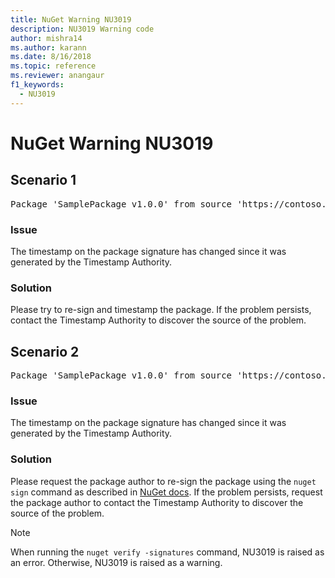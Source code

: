```yaml
---
title: NuGet Warning NU3019
description: NU3019 Warning code
author: mishra14
ms.author: karann
ms.date: 8/16/2018
ms.topic: reference
ms.reviewer: anangaur
f1_keywords: 
  - NU3019
---
```


# NuGet Warning NU3019

## Scenario 1

<pre>Package 'SamplePackage v1.0.0' from source 'https://contoso.com/index.json': The timestamp integrity check failed.</pre>

### Issue

The timestamp on the package signature has changed since it was generated by the Timestamp Authority.


### Solution

Please try to re-sign and timestamp the package. If the problem persists, contact the Timestamp Authority to discover the source of the problem.



## Scenario 2

<pre>Package 'SamplePackage v1.0.0' from source 'https://contoso.com/index.json': The primary signature's timestamp integrity check failed.</pre>

### Issue

The timestamp on the package signature has changed since it was generated by the Timestamp Authority.


### Solution

Please request the package author to re-sign the package using the `nuget sign` command as described in [NuGet docs](../../create-packages/sign-a-package.md). If the problem persists, request the package author to contact the Timestamp Authority to discover the source of the problem.


> [!Note]
> When running the `nuget verify -signatures` command, NU3019 is raised as an error. Otherwise, NU3019 is raised as a warning.
